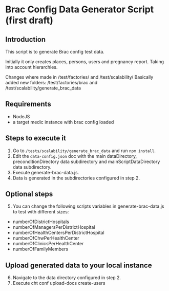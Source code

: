 # Brac Config Data Generator Script (first draft)

## Introduction

This script is to generate Brac config test data.

Initially it only creates places, persons, users and pregnancy report. Taking into account hierarchies.

Changes where made in /test/factories/ and /test/scalability/
Basically added new folders:
/test/factories/brac and /test/scalability/generate_brac_data

## Requirements

- NodeJS
- a target medic instance with brac config loaded


## Steps to execute it

1. Go to `/tests/scalability/generate_brac_data` and run `npm install`.
2. Edit the `data-config.json` doc with the main dataDirectory, preconditionDirectory data subdirectory and mainScriptDataDirectory data subdirectory.
3. Execute generate-brac-data.js.
4. Data is generated in the subdirectories configured in step 2. 

## Optional steps
5. You can change the following scripts variables in generate-brac-data.js to test with different sizes:
- numberOfDistrictHospitals
- numberOfManagersPerDistrictHospital
- numberOfHealthCentersPerDistrictHospital
- numberOfChwPerHealthCenter
- numberOfClinicsPerHealthCenter
- numberOfFamilyMembers

## Upload generated data to your local instance
6. Navigate to the data directory configured in step 2. 
7. Execute cht conf upload-docs create-users
